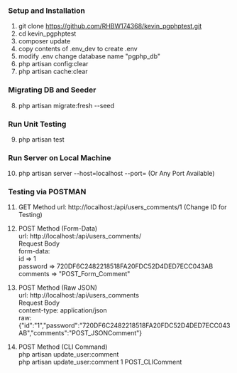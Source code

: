 ### Setup and Installation

1. git clone https://github.com/RHBW174368/kevin_pgphptest.git
2. cd kevin_pgphptest
3. composer update
4. copy contents of .env_dev to create .env
5. modify .env change database name "pgphp_db"
6. php artisan config:clear
7. php artisan cache:clear

### Migrating DB and Seeder

8. php artisan migrate:fresh --seed

### Run Unit Testing 

9. php artisan test 

### Run Server on Local Machine

10. php artisan server --host=localhost --port=<your port> (Or Any Port Available)

### Testing via POSTMAN 

11. GET Method
    url: http://localhost:<your port>/api/users_comments/1 (Change ID for Testing)
    
12. POST Method (Form-Data) <br>
    url: http://localhost:<your port>/api/users_comments/ <br>
    Request Body <br>
        form-data: <br>
            id => 1 <br>
            password => 720DF6C2482218518FA20FDC52D4DED7ECC043AB <br>
            comments => "POST_Form_Comment" <br>
        
13. POST Method (Raw JSON) <br>
    url: http://localhost:<your port>/api/users_comments <br>
    Request Body <br>
        content-type: application/json <br>
        raw: {"id":"1","password":"720DF6C2482218518FA20FDC52D4DED7ECC043AB","comments":"POST_JSONComment"} <br>
    
14. POST Method (CLI Command) <br>
    php artisan update_user:comment <id> <comments> <password optional> <br>
    php artisan update_user:comment 1 POST_CLIComment <br>

